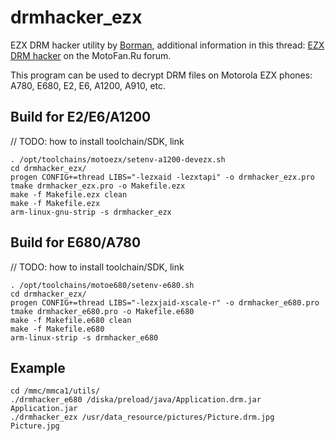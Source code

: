 drmhacker_ezx
=============

EZX DRM hacker utility by [Borman](https://github.com/borman/), additional information in this thread: [EZX DRM hacker](https://forum.motofan.ru/index.php?showtopic=143336) on the MotoFan.Ru forum.

This program can be used to decrypt DRM files on Motorola EZX phones: A780, E680, E2, E6, A1200, A910, etc.

## Build for E2/E6/A1200

// TODO: how to install toolchain/SDK, link

```
. /opt/toolchains/motoezx/setenv-a1200-devezx.sh
cd drmhacker_ezx/
progen CONFIG+=thread LIBS="-lezxaid -lezxtapi" -o drmhacker_ezx.pro
tmake drmhacker_ezx.pro -o Makefile.ezx
make -f Makefile.ezx clean
make -f Makefile.ezx
arm-linux-gnu-strip -s drmhacker_ezx
```

## Build for E680/A780

// TODO: how to install toolchain/SDK, link

```
. /opt/toolchains/motoe680/setenv-e680.sh
cd drmhacker_ezx/
progen CONFIG+=thread LIBS="-lezxjaid-xscale-r" -o drmhacker_e680.pro
tmake drmhacker_e680.pro -o Makefile.e680
make -f Makefile.e680 clean
make -f Makefile.e680
arm-linux-strip -s drmhacker_e680
```

## Example

```
cd /mmc/mmca1/utils/
./drmhacker_e680 /diska/preload/java/Application.drm.jar Application.jar
./drmhacker_ezx /usr/data_resource/pictures/Picture.drm.jpg Picture.jpg
```

